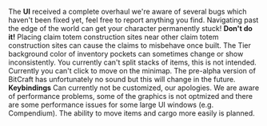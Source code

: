 The <b>UI</b> received a complete overhaul we're aware of several bugs which haven't been fixed yet, feel free to report anything you find.
Navigating past the edge of the world can get your character permanently stuck! <b>Don't do it!</b>
Placing claim totem construction sites near other claim totem construction sites can cause the claims to misbehave once built.
The Tier background color of inventory pockets can sometimes change or show inconsistently.
You currently can't split stacks of items, this is not intended.
Currently you can't click to move on the minimap.
The pre-alpha version of BitCraft has unfortunately no sound but this will change in the future.
<b>Keybindings</b> Can currently not be customized, our apologies.
We are aware of performance problems, some of the graphics is not optmized and there are some performance issues for some large UI windows (e.g. Compendium).
The ability to move items and cargo more easily is planned.
